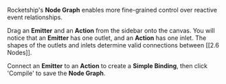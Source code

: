 Rocketship's **Node Graph** enables more fine-grained control over reactive event relationships.

Drag an **Emitter** and an **Action** from the sidebar onto the canvas. You will notice that an **Emitter** has one outlet, and an **Action** has one inlet. The shapes of the outlets and inlets determine valid connections between [[2.6 Nodes]].

Connect an **Emitter** to an **Action** to create a **Simple Binding**, then click 'Compile' to save the **Node Graph**.